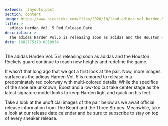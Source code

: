 ```yaml
--- 
extends: _layouts.post 
section: content 
image: https://www.nicekicks.com/files/2020/10/lead-adidas-vol-harden-5-red-release-date.jpg 
title: > 
  adidas Harden Vol. 5 Red Release Date 
description: > 
  The adidas Harden Vol.5 is releasing soon as adidas and the Houston Rockets guard continue to reach new heights and redefine the game.Now, more images surface as the adidas Harden Vol.Take a look at the unofficial images of the pair below as we await official release information from The Beard and the Three Stripes.Meanwhile, take a look at our release date calendar and be sure to subscribe to stay on top of every sneaker release. 
date: 1602775178.0818934 
--- 
```

The adidas Harden Vol. 5 is releasing soon as adidas and the Houston Rockets guard continue to reach new heights and redefine the game.

It wasn’t that long ago that we got a first look at the pair. Now, more images surface as the adidas Harden Vol. 5 is rumored to release in a predominately red colorway with multi-colored details. While the specifics of the shoe are unknown, Boost and a low-top cut take center stage as the latest signature model looks to keep Harden light and quick on his feet.

Take a look at the unofficial images of the pair below as we await official release information from The Beard and the Three Stripes. Meanwhile, take a look at our release date calendar and be sure to subscribe to stay on top of every sneaker release.